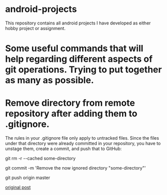 android-projects
================

This repository contains all android projects I have developed as either hobby project or assignment.





Some useful commands that will help regarding different aspects of git operations. Trying to put together as many as possible.
===================================================================================================================


Remove directory from remote repository after adding them to .gitignore.
===========================================================================
The rules in your .gitignore file only apply to untracked files. Since the files under that directory were already committed in your repository, you have to unstage them, create a commit, and push that to GitHub:

git rm -r --cached some-directory

git commit -m 'Remove the now ignored directory "some-directory"'

git push origin master

[original post](http://stackoverflow.com/questions/7927230/remove-directory-from-remote-repository-after-adding-them-to-gitignore)




